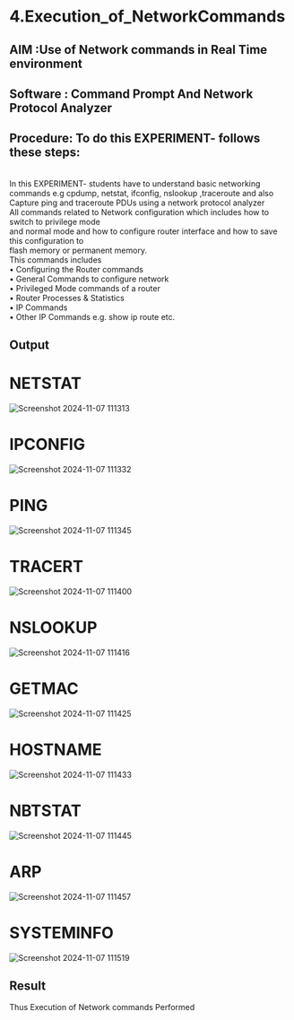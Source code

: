 # 4.Execution_of_NetworkCommands
## AIM :Use of Network commands in Real Time environment
## Software : Command Prompt And Network Protocol Analyzer
## Procedure: To do this EXPERIMENT- follows these steps:
<BR>
In this EXPERIMENT- students have to understand basic networking commands e.g cpdump, netstat, ifconfig, nslookup ,traceroute and also Capture ping and traceroute PDUs using a network protocol analyzer 
<BR>
All commands related to Network configuration which includes how to switch to privilege mode
<BR>
and normal mode and how to configure router interface and how to save this configuration to
<BR>
flash memory or permanent memory.
<BR>
This commands includes
<BR>
• Configuring the Router commands
<BR>
• General Commands to configure network
<BR>
• Privileged Mode commands of a router 
<BR>
• Router Processes & Statistics
<BR>
• IP Commands
<BR>
• Other IP Commands e.g. show ip route etc.
<BR>

## Output
# NETSTAT
![Screenshot 2024-11-07 111313](https://github.com/user-attachments/assets/dc4894d5-7dfc-46a0-a744-ce833b0bd069)
# IPCONFIG
![Screenshot 2024-11-07 111332](https://github.com/user-attachments/assets/2131f74f-5938-47c7-928b-d84bff3a100c)
# PING
![Screenshot 2024-11-07 111345](https://github.com/user-attachments/assets/52e41eb1-58e9-4b1c-8404-eb98490b56ab)

# TRACERT
![Screenshot 2024-11-07 111400](https://github.com/user-attachments/assets/eea7227c-3f77-458b-ae48-2356765de55a)
# NSLOOKUP
![Screenshot 2024-11-07 111416](https://github.com/user-attachments/assets/14399dac-0d06-44b6-9ed1-5ae2e09f84f0)
# GETMAC
![Screenshot 2024-11-07 111425](https://github.com/user-attachments/assets/7216e9d9-1426-4d6b-a736-762b3ba3e726)
# HOSTNAME
![Screenshot 2024-11-07 111433](https://github.com/user-attachments/assets/4853c8bf-7169-49db-96ac-33256ffe09d2)
# NBTSTAT
![Screenshot 2024-11-07 111445](https://github.com/user-attachments/assets/ccc149aa-2d1f-49ba-9a0a-1c68e1b729ca)
# ARP
![Screenshot 2024-11-07 111457](https://github.com/user-attachments/assets/27dd8435-6f26-4080-9008-b3e0ebfc54b8)
# SYSTEMINFO
![Screenshot 2024-11-07 111519](https://github.com/user-attachments/assets/d8f8f5b9-14d7-4529-8597-9eb3a4970ded)










## Result
Thus Execution of Network commands Performed 
